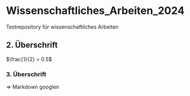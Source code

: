 # Wissenschaftliches_Arbeiten_2024
Testrepository für wissenschaftliches Arbeiten

## 2. Überschrift

$\frac{1}{2} = 0.5$

### 3. Überschrift

$\Rightarrow$ Markdown googlen
